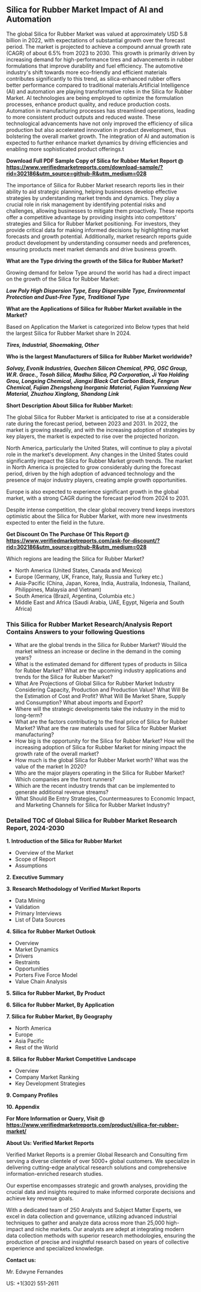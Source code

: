 <h2>Silica for Rubber Market Impact of AI and Automation</h2>The global Silica for Rubber Market was valued at approximately USD 5.8 billion in 2022, with expectations of substantial growth over the forecast period. The market is projected to achieve a compound annual growth rate (CAGR) of about 6.5% from 2023 to 2030. This growth is primarily driven by increasing demand for high-performance tires and advancements in rubber formulations that improve durability and fuel efficiency. The automotive industry's shift towards more eco-friendly and efficient materials contributes significantly to this trend, as silica-enhanced rubber offers better performance compared to traditional materials.Artificial Intelligence (AI) and automation are playing transformative roles in the Silica for Rubber Market. AI technologies are being employed to optimize the formulation processes, enhance product quality, and reduce production costs. Automation in manufacturing processes has streamlined operations, leading to more consistent product outputs and reduced waste. These technological advancements have not only improved the efficiency of silica production but also accelerated innovation in product development, thus bolstering the overall market growth. The integration of AI and automation is expected to further enhance market dynamics by driving efficiencies and enabling more sophisticated product offerings.t</p><p id="" class=""><strong>Download Full PDF Sample Copy of Silica for Rubber Market Report @ <a href="https://www.verifiedmarketreports.com/download-sample/?rid=302186&utm_source=github-R&utm_medium=028" target="_blank">https://www.verifiedmarketreports.com/download-sample/?rid=302186&utm_source=github-R&utm_medium=028</a></strong></p><p>The importance of&nbsp;Silica for Rubber Market research reports lies in their ability to aid strategic planning, helping businesses develop effective strategies by understanding market trends and dynamics. They play a crucial role in risk management by identifying potential risks and challenges, allowing businesses to mitigate them proactively. These reports offer a competitive advantage by providing insights into competitors' strategies and Silica for Rubber Market positioning. For investors, they provide critical data for making informed decisions by highlighting market forecasts and growth potential. Additionally, market research reports guide product development by understanding consumer needs and preferences, ensuring products meet market demands and drive business growth.</p><p><strong>What are the&nbsp;Type driving the growth of the Silica for Rubber Market?</strong></p><p id="" class="">Growing demand for below Type around the world has had a direct impact on the growth of the Silica for Rubber Market:</p><em><strong>Low Poly High Dispersion Type, Easy Dispersible Type, Environmental Protection and Dust-Free Type, Traditional Type</strong></em></p><strong>What are the&nbsp;Applications&nbsp;of Silica for Rubber Market available in the Market?</strong></p><p id="" class="">Based on Application the Market is categorized into Below types that held the largest Silica for Rubber Market share In 2024.</p><em><strong>Tires, Industrial, Shoemaking, Other</strong></em></p><strong>Who is the largest Manufacturers of Silica for Rubber Market worldwide?</strong></p><p><em><strong>Solvay, Evonik Industries, Quechen Silicon Chemical, PPG, OSC Group, W.R. Grace., Tosoh Silica, Madhu Silica, PQ Corporation, Ji Yao Holding Grou, Longxing Chemical, Jiangxi Black Cat Carbon Black, Fengrun Chemical, Fujian Zhengsheng Inorganic Material, Fujian Yuanxiang New Material, Zhuzhou Xinglong, Shandong Link</strong></em></p><p id="" class=""><strong>Short Description About Silica for Rubber Market:</strong></p><p>The global Silica for Rubber Market is anticipated to rise at a considerable rate during the forecast period, between 2023 and 2031. In 2022, the market is growing steadily, and with the increasing adoption of strategies by key players, the market is expected to rise over the projected horizon.</p><p>North America, particularly the United States, will continue to play a pivotal role in the market's development. Any changes in the United States could significantly impact the Silica for Rubber Market growth trends. The market in North America is projected to grow considerably during the forecast period, driven by the high adoption of advanced technology and the presence of major industry players, creating ample growth opportunities.</p><p>Europe is also expected to experience significant growth in the global market, with a strong CAGR during the forecast period from 2024 to 2031.</p><p>Despite intense competition, the clear global recovery trend keeps investors optimistic about the Silica for Rubber Market, with more new investments expected to enter the field in the future.</p><p id="" class=""><strong>Get Discount On The Purchase Of This Report @ <a href="https://www.verifiedmarketreports.com/ask-for-discount/?rid=302186&utm_source=github-R&utm_medium=028" target="_blank">https://www.verifiedmarketreports.com/ask-for-discount/?rid=302186&utm_source=github-R&utm_medium=028</a></strong></p>Which regions are leading the Silica for Rubber Market?</p><ul><li>North America (United States, Canada and Mexico)</li><li>Europe (Germany, UK, France, Italy, Russia and Turkey etc.)</li><li>Asia-Pacific (China, Japan, Korea, India, Australia, Indonesia, Thailand, Philippines, Malaysia and Vietnam)</li><li>South America (Brazil, Argentina, Columbia etc.)</li><li>Middle East and Africa (Saudi Arabia, UAE, Egypt, Nigeria and South Africa)</li></ul><h3 id="" class="">This Silica for Rubber Market Research/Analysis Report Contains Answers to your following Questions</h3><ul><li>What are the global trends in the Silica for Rubber Market? Would the market witness an increase or decline in the demand in the coming years?</li><li>What is the estimated demand for different types of products in Silica for Rubber Market? What are the upcoming industry applications and trends for the Silica for Rubber Market?</li><li>What Are Projections of Global Silica for Rubber Market Industry Considering Capacity, Production and Production Value? What Will Be the Estimation of Cost and Profit? What Will Be Market Share, Supply and Consumption? What about imports and Export?</li><li>Where will the strategic developments take the industry in the mid to long-term?</li><li>What are the factors contributing to the final price of Silica for Rubber Market? What are the raw materials used for Silica for Rubber Market manufacturing?</li><li>How big is the opportunity for the Silica for Rubber Market? How will the increasing adoption of Silica for Rubber Market for mining impact the growth rate of the overall market?</li><li>How much is the global Silica for Rubber Market worth? What was the value of the market In 2020?</li><li>Who are the major players operating in the Silica for Rubber Market? Which companies are the front runners?</li><li>Which are the recent industry trends that can be implemented to generate additional revenue streams?</li><li>What Should Be Entry Strategies, Countermeasures to Economic Impact, and Marketing Channels for Silica for Rubber Market Industry?</li></ul><h3 id="" class="">Detailed TOC of Global Silica for Rubber Market Research Report, 2024-2030</h3><p id="" class=""><strong>1. Introduction of the Silica for Rubber Market</strong></p><ul><li>Overview of the Market</li><li>Scope of Report</li><li>Assumptions</li></ul><p id="" class=""><strong>2. Executive Summary</strong></p><p id="" class=""><strong>3. Research Methodology of Verified Market Reports</strong></p><ul><li>Data Mining</li><li>Validation</li><li>Primary Interviews</li><li>List of Data Sources</li></ul><p id="" class=""><strong>4. Silica for Rubber Market Outlook</strong></p><ul><li>Overview</li><li>Market Dynamics</li><li>Drivers</li><li>Restraints</li><li>Opportunities</li><li>Porters Five Force Model</li><li>Value Chain Analysis</li></ul><p id="" class=""><strong>5. Silica for Rubber Market, By Product</strong></p><p id="" class=""><strong>6. Silica for Rubber Market, By Application</strong></p><p id="" class=""><strong>7. Silica for Rubber Market, By Geography</strong></p><ul><li>North America</li><li>Europe</li><li>Asia Pacific</li><li>Rest of the World</li></ul><p id="" class=""><strong>8. Silica for Rubber Market Competitive Landscape</strong></p><ul><li>Overview</li><li>Company Market Ranking</li><li>Key Development Strategies</li></ul><p id="" class=""><strong>9. Company Profiles</strong></p><p id="" class=""><strong>10. Appendix</strong></p><p id="" class=""><strong>For More Information or Query, Visit @ <a href="https://www.verifiedmarketreports.com/product/silica-for-rubber-market/" target="_blank">https://www.verifiedmarketreports.com/product/silica-for-rubber-market/</a></strong></p><p id="" class=""><strong>About Us: Verified Market Reports</strong></p><p id="" class="">Verified Market Reports is a premier Global Research and Consulting firm serving a diverse clientele of over 5000+ global customers. We specialize in delivering cutting-edge analytical research solutions and comprehensive information-enriched research studies.</p><p id="" class="">Our expertise encompasses strategic and growth analyses, providing the crucial data and insights required to make informed corporate decisions and achieve key revenue goals.</p><p id="" class="">With a dedicated team of 250 Analysts and Subject Matter Experts, we excel in data collection and governance, utilizing advanced industrial techniques to gather and analyze data across more than 25,000 high-impact and niche markets. Our analysts are adept at integrating modern data collection methods with superior research methodologies, ensuring the production of precise and insightful research based on years of collective experience and specialized knowledge.</p><p id="" class=""><strong>Contact us:</strong></p><p id="" class="">Mr. Edwyne Fernandes</p><p id="" class="">US: +1(302) 551-2611</p>